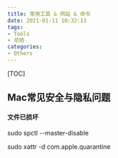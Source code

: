 ```yaml
---
title: 常用工具 & 网站 & 命令
date: 2021-01-11 10:32:13
tags:
- Tools
- 总结
categories:
- Others
---
```




[TOC]



## Mac常见安全与隐私问题

#### 文件已损坏

sudo spctl --master-disable

sudo xattr -d com.apple.quarantine 

